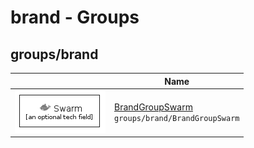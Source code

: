 # brand - Groups
## groups/brand
| | Name |
| :-: | --- |
| ![BrandGroupSwarm](BrandGroupSwarm.group.png) | [BrandGroupSwarm](BrandGroupSwarm.md)<br>`groups/brand/BrandGroupSwarm` |
